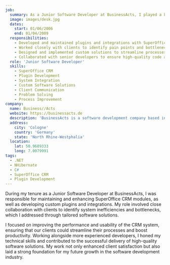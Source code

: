 ```yaml
---
job:
  summary: As a Junior Software Developer at BusinessActs, I played a key role in maintaining and enhancing SuperOffice CRM modules. I developed custom integrations and solutions tailored to client needs, which improved system efficiency and client satisfaction.
  image: images/desk.jpg
  dates:
    start: 01/06/2006
    end: 01/04/2009
  responsibilities:
    - Developed and maintained plugins and integrations with SuperOffice CRM.
    - Worked closely with clients to identify pain points and bottlenecks in the CRM system.
    - Designed and implemented custom solutions to streamline processes and improve productivity.
    - Collaborated with senior developers to ensure high-quality code and adherence to project deadlines.
  role: 'Junior Software Developer'
  skills:
    - SuperOffice CRM
    - Plugin Development
    - System Integration
    - Custom Software Solutions
    - Client Communication
    - Problem Solving
    - Process Improvement
company:
  name: Business//Acts
  website: https://businessacts.de
  description: 'BusinessActs is a software development company based in Cologne, Germany, specializing in SuperOffice CRM solutions and custom integrations that enhance business processes.'
  address:
    city: 'Cologne'
    country: 'Germany'
    state: 'North Rhine-Westphalia'
  location:
    lat: 50.9689333
    long: 7.0079991
tags:
  - .NET
  - NHibernate
  - C#
  - SuperOffice CRM
  - Plugin Development
---
```


During my tenure as a Junior Software Developer at BusinessActs, I was responsible for maintaining and enhancing SuperOffice CRM modules, as well as developing custom plugins and integrations. My role involved close collaboration with clients to identify system inefficiencies and bottlenecks, which I addressed through tailored software solutions.

I focused on improving the performance and usability of the CRM system, ensuring that our clients could streamline their processes and boost productivity. Working alongside more experienced developers, I honed my technical skills and contributed to the successful delivery of high-quality software solutions. My work not only enhanced client satisfaction but also laid a strong foundation for my future growth in the software development industry.
